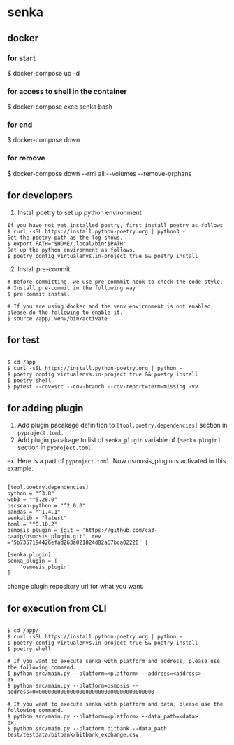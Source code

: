 # senka

## docker

### for start

$ docker-compose up -d

### for access to shell in the container

$ docker-compose exec senka bash

### for end

$ docker-compose down

### for remove

$ docker-compose down --rmi all --volumes --remove-orphans

## for developers

1. Install poetry to set up python environment

```
If you have not yet installed poetry, first install poetry as follows
$ curl -sSL https://install.python-poetry.org | python3 -
Set the poetry path as the log shows.
$ export PATH="$HOME/.local/bin:$PATH"
Set up the python environment as follows.
$ poetry config virtualenvs.in-project true && poetry install
```

2. Install pre-commit

```
# Before committing, we use pre-commmit hook to check the code style.
# Install pre-commit in the following way
$ pre-commit install

# If you are using docker and the venv environment is not enabled, please do the following to enable it.
$ source /app/.venv/bin/activate

```

## for test

```

$ cd /app
$ curl -sSL https://install.python-poetry.org | python -
$ poetry config virtualenvs.in-project true && poetry install
$ poetry shell
$ pytest --cov=src --cov-branch --cov-report=term-missing -vv

```

## for adding plugin

1. Add plugin pacakage definition to `[tool.poetry.dependencies]` section in `pyproject.toml`.
2. Add plugin pacakage to list of `senka_plugin` variable of `[senka.plugin]` section in `pyproject.toml`.

ex. Here is a part of `pyproject.toml`. Now osmosis_plugin is activated in this example.

```

[tool.poetry.dependencies]
python = "^3.8"
web3 = "^5.28.0"
bscscan-python = "^2.0.0"
pandas = "^1.4.1"
senkalib = "latest"
toml = "^0.10.2"
osmosis_plugin = {git = 'https://github.com/ca3-caaip/osmosis_plugin.git', rev ='5b7357194426efad263a021824d82a67bca02220' }

[senka.plugin]
senka_plugin = [
    'osmosis_plugin'
]

```

change plugin repository url for what you want.

## for execution from CLI

```

$ cd /app/
$ curl -sSL https://install.python-poetry.org | python -
$ poetry config virtualenvs.in-project true && poetry install
$ poetry shell

# If you want to execute senka with platform and address, please use the following command.
$ python src/main.py --platform=<platform> --address=<address>
ex.
$ python src/main.py --platform=osmosis --address=0x0000000000000000000000000000000000000

# If you want to execute senka with platform and data, please use the following command.
$ python src/main.py --platform=<platform> --data_path=<data>
ex.
$ python src/main.py --platform bitbank --data_path test/testdata/bitbank/bitbank_exchange.csv
```
